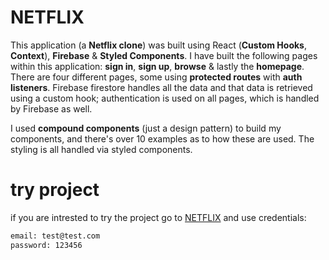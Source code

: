 # NETFLIX

This application (a **Netflix clone**) was built using React (**Custom Hooks**, **Context**), **Firebase** & **Styled Components**. I have built the following pages within this application: **sign in**, **sign up**, **browse** & lastly the **homepage**. There are four different pages, some using **protected routes** with **auth listeners**. Firebase firestore handles all the data and that data is retrieved using a custom hook; authentication is used on all pages, which is handled by Firebase as well.

I used **compound components** (just a design pattern) to build my components, and there's over 10 examples as to how these are used. The styling is all handled via styled components.

# try project

if you are intrested to try the project go to [NETFLIX](https://zaphir-react.vercel.app/)
and use credentials:

```bash
email: test@test.com
password: 123456
```
